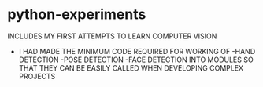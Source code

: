 # python-experiments
INCLUDES MY FIRST ATTEMPTS TO LEARN COMPUTER VISION
* I HAD MADE THE  MINIMUM CODE REQUIRED FOR WORKING OF
        -HAND DETECTION
        -POSE DETECTION
        -FACE DETECTION
   INTO MODULES SO THAT THEY CAN BE EASILY CALLED WHEN DEVELOPING COMPLEX PROJECTS